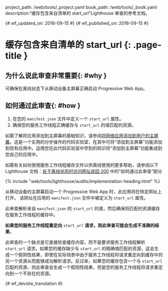 project_path: /web/tools/_project.yaml
book_path: /web/tools/_book.yaml
description:“缓存包含来自清单的 start_url”Lighthouse 审查的参考文档。

{# wf_updated_on: 2016-09-15 #}
{# wf_published_on: 2016-09-15 #}

# 缓存包含来自清单的 start_url {: .page-title }

## 为什么说此审查非常重要{: #why }

可确保在离线状态下从移动设备主屏幕正确启动 Progressive Web App。


## 如何通过此审查{: #how }

1. 在您的 `manifest.json` 文件中定义一个 `start_url` 属性。
2. 确保您的服务工作线程正确缓存与 `start_url` 的值匹配的资源。


如需了解将应用添加到主屏幕的基础知识，请参阅[将网络应用添加到用户的主屏幕](https://codelabs.developers.google.com/codelabs/add-to-home-screen)。这是一个实用的分步操作的代码实验室，在其中可将“添加到主屏幕”功能添加到现有应用中。运用您在此代码实验室中学到的知识将“添加到主屏幕”功能集成到您自己的应用中。


如需有关如何使用服务工作线程缓存文件以供离线使用的更多帮助，请参阅以下 Lighthouse 文档：[处于离线状态时访问网址返回 200](http-200-when-offline#how) 中的“如何通过此审查”部分



{% include "web/tools/lighthouse/audits/implementation-heading.html" %}

从移动设备的主屏幕启动一个 Progressive Web App 时，此应用将在特定网址上打开。
该网址在应用的 `manifest.json` 文件中被定义为 `start_url` 属性。


此审查解析来自 `manifest.json` 的 `start_url` 的值，然后确保将匹配的资源缓存在服务工作线程的缓存中。


**如果您的服务工作线程重定向** `start_url` **请求，则此审查可能会生成不准确的结果**。


此审查的一个缺点是它直接检查缓存内容，而不是要求服务工作线程解析 `start_url` 请求。如果您的缓存缺少与 `start_url` 的精确值匹配的资源，这会生成一个假阴性结果，即使在实际场景中由于服务工作线程将请求重定向到缓存中的另一个资源从而能够成功解析请求。反过来，如果您的缓存包含一个与 `start_url` 匹配的资源，则此审查会生成一个假阳性结果，但是您的服务工作线程将请求重定向到一个不存在的资源。





{# wf_devsite_translation #}

